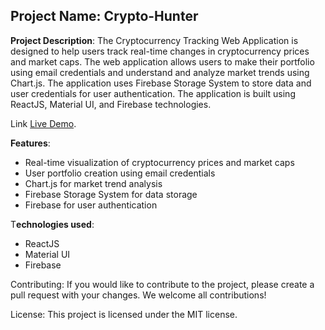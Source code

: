 ## Project Name: Crypto-Hunter

**Project Description**:
The Cryptocurrency Tracking Web Application is designed to help users track real-time changes in cryptocurrency prices and market caps. 
The web application allows users to make their portfolio using email credentials and understand and analyze market trends using Chart.js.
The application uses Firebase Storage System to store data and user credentials for user authentication. The application is built using ReactJS, Material UI, and Firebase technologies.

Link [Live Demo](https://crpto-hunter.netlify.app/).

**Features**:
* Real-time visualization of cryptocurrency prices and market caps
* User portfolio creation using email credentials
* Chart.js for market trend analysis
* Firebase Storage System for data storage
* Firebase for user authentication


T**echnologies used**:

* ReactJS
* Material UI
* Firebase

Contributing:
If you would like to contribute to the project, please create a pull request with your changes. We welcome all contributions!

License:
This project is licensed under the MIT license.
